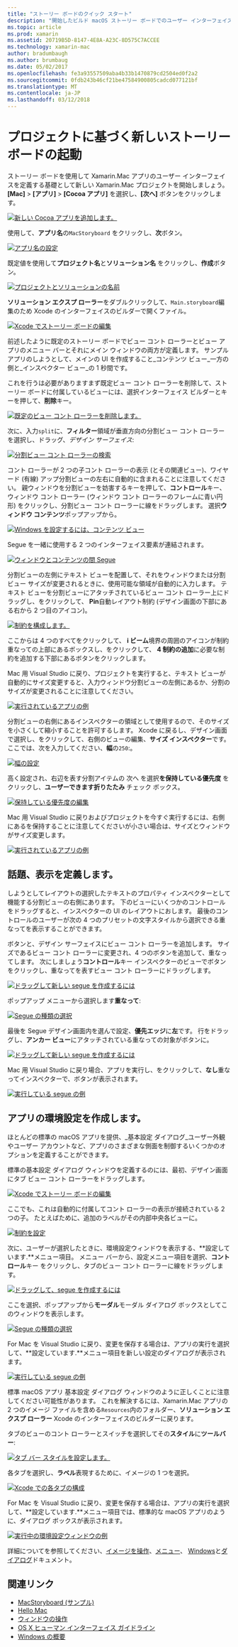 ```yaml
---
title: "ストーリー ボードのクイック スタート"
description: "開始したビルド macOS ストーリー ボードでのユーザー インターフェイスを取得します。"
ms.topic: article
ms.prod: xamarin
ms.assetid: 20719B5D-8147-4E8A-A23C-8D575C7ACCEE
ms.technology: xamarin-mac
author: bradumbaugh
ms.author: brumbaug
ms.date: 05/02/2017
ms.openlocfilehash: fe3a93557509aba4b33b1470879cd2504ed0f2a2
ms.sourcegitcommit: 0fdb243b46cf21be47584900805cadcd077121bf
ms.translationtype: MT
ms.contentlocale: ja-JP
ms.lasthandoff: 03/12/2018
---
```

# <a name="starting-a-new-storyboard-based-project"></a>プロジェクトに基づく新しいストーリー ボードの起動

ストーリー ボードを使用して Xamarin.Mac アプリのユーザー インターフェイスを定義する基礎として新しい Xamarin.Mac プロジェクトを開始しましょう。 **[Mac]** > **[アプリ]** > **[Cocoa アプリ]** を選択し、**[次へ]** ボタンをクリックします。

[![](quickstart-images/qs01.png "新しい Cocoa アプリを追加します。")](quickstart-images/qs01.png#lightbox)

使用して、**アプリ名**の`MacStoryboard` をクリックし、**次**ボタン。

[![](quickstart-images/qs02.png "アプリ名の設定")](quickstart-images/qs02.png#lightbox)

既定値を使用して**プロジェクト名**と**ソリューション名** をクリックし、**作成**ボタン。

[![](quickstart-images/qs03.png "プロジェクトとソリューションの名前")](quickstart-images/qs03.png#lightbox)

**ソリューション エクスプ ローラー**をダブルクリックして、`Main.storyboard`編集のため Xcode のインターフェイスのビルダーで開くファイル。

[![](quickstart-images/qs04.png "Xcode でストーリー ボードの編集")](quickstart-images/qs04.png#lightbox)

前述したように既定のストーリー ボードでビュー コント ローラーとビュー アプリのメニュー バーとそれにメイン ウィンドウの両方が定義します。 サンプル アプリのしようとして、メインの UI を作成すること_コンテンツ ビュー_一方の側と_インスペクター ビュー_の 1 秒間です。

これを行うは必要がありますまず既定ビュー コント ローラーを削除して、ストーリー ボードに付属しているビューには、選択インターフェイス ビルダーとキーを押して、**削除**キー。

[![](quickstart-images/qs05.png "既定のビュー コント ローラーを削除します。")](quickstart-images/qs05.png#lightbox)

次に、入力`split`に、**フィルター**領域が垂直方向の分割ビュー コント ローラーを選択し、ドラッグ、_デザイン サーフェイス_:

[![](quickstart-images/qs06.png "分割ビュー コント ローラーの検索")](quickstart-images/qs06.png#lightbox)

コント ローラーが 2 つの子コント ローラーの表示 (とその関連ビュー)、ワイヤード (有線) アップ分割ビューの左右に自動的に含まれることに注意してください。 親ウィンドウを分割ビューを妨害するキーを押して、**コントロール**キー、ウィンドウ コント ローラー (ウィンドウ コント ローラーのフレームに青い円形) をクリックし、分割ビュー コント ローラーに線をドラッグします。 選択**ウィンドウ コンテンツ**ポップアップから。

[![](quickstart-images/qs07.png "Windows を設定するには、コンテンツ ビュー")](quickstart-images/qs07.png#lightbox)

Segue を一緒に使用する 2 つのインターフェイス要素が連結されます。

[![](quickstart-images/qs08.png "ウィンドウとコンテンツの間 Segue")](quickstart-images/qs08.png#lightbox)

分割ビューの左側にテキスト ビューを配置して、それをウィンドウまたは分割ビュー サイズが変更されるときに、使用可能な領域が自動的に入力します。 テキスト ビューを分割ビューにアタッチされているビュー コント ローラー上にドラッグし、をクリックして、 **Pin**自動レイアウト制約 (デザイン画面の下部にある右から 2 つ目のアイコン)。

[![](quickstart-images/qs09.png "制約を構成します。")](quickstart-images/qs09.png#lightbox)

ここからは 4 つのすべてをクリックして、 **i ビーム**境界の周囲のアイコンが制約重なっての上部にあるボックスし、をクリックして、 **4 制約の追加**に必要な制約を追加する下部にあるボタンをクリックします。

Mac 用 Visual Studio に戻り、プロジェクトを実行すると、テキスト ビューが自動的にサイズ変更すると、入力ウィンドウ分割ビューの左側にあるか、分割のサイズが変更されることに注意してください。

[![](quickstart-images/qs10.png "実行されているアプリの例")](quickstart-images/qs10.png#lightbox)

分割ビューの右側にあるインスペクターの領域として使用するので、そのサイズを小さくして縮小することを許可するします。 Xcode に戻るし、デザイン画面で選択し、をクリックして、右側のビューの編集、**サイズ インスペクター**です。 ここでは、次を入力してください、**幅**の`250`:。

[![](quickstart-images/qs11.png "幅の設定")](quickstart-images/qs11.png#lightbox)

高く設定され、右辺を表す分割アイテムの 次へ を選択**を保持している優先度** をクリックし、**ユーザーできます折りたたみ** チェック ボックス。

[![](quickstart-images/qs12.png "保持している優先度の編集")](quickstart-images/qs12.png#lightbox)

Mac 用 Visual Studio に戻りおよびプロジェクトを今すぐ実行するには、右側にあるを保持することに注意してくださいが小さい場合は、サイズとウィンドウがサイズ変更します。

[![](quickstart-images/qs13.png "実行されているアプリの例")](quickstart-images/qs13.png#lightbox)

<a name="Defining-a-Presentation-Segue" />

## <a name="defining-a-presentation-segue"></a>話題、表示を定義します。

しようとしてレイアウトの選択したテキストのプロパティ インスペクターとして機能する分割ビューの右側にあります。 下のビューにいくつかのコントロールをドラッグすると、インスペクターの UI のレイアウトにおします。 最後のコントロールのユーザーが次の 4 つのプリセットの文字スタイルから選択できる重なってを表示することができます。

ボタンと、デザイン サーフェイスにビュー コント ローラーを追加します。 サイズであるビュー コント ローラーに変更され、4 つのボタンを追加して、重なってします。 次にしましょう**コントロール**キー インスペクターのビューでボタンをクリックし、重なってを表すビュー コント ローラーにドラッグします。

[![](quickstart-images/qs14.png "ドラッグして新しい segue を作成するには")](quickstart-images/qs14.png#lightbox)

ポップアップ メニューから選択します**重なって**: 

[![](quickstart-images/qs15.png "Segue の種類の選択")](quickstart-images/qs15.png#lightbox)

最後を Segue デザイン画面内を選んで設定、**優先エッジ**に**左**です。 行をドラッグし、**アンカー ビュー**にアタッチされている重なっての対象がボタンに。

[![](quickstart-images/qs16.png "ドラッグして新しい segue を作成するには")](quickstart-images/qs16.png#lightbox)

Mac 用 Visual Studio に戻り場合、アプリを実行し、をクリックして、**なし**重なってインスペクターで、ボタンが表示されます。

[![](quickstart-images/qs17.png "実行している segue の例")](quickstart-images/qs17.png#lightbox)

<a name="Creating-App-Preferences" />

## <a name="creating-app-preferences"></a>アプリの環境設定を作成します。

ほとんどの標準の macOS アプリを提供、_基本設定 ダイアログ_ユーザー外観やユーザー アカウントなど、アプリのさまざまな側面を制御するいくつかのオプションを定義することができます。

標準の基本設定 ダイアログ ウィンドウを定義するのには、最初、デザイン画面にタブ ビュー コント ローラーをドラッグします。

[![](quickstart-images/qs18.png "Xcode でストーリー ボードの編集")](quickstart-images/qs18.png#lightbox)

ここでも、これは自動的に付属してコント ローラーの表示が接続されている 2 つの子。 たとえばために、追加のラベルがその内部中央各ビューに。

[![](quickstart-images/qs19.png "制約を設定")](quickstart-images/qs19.png#lightbox)

次に、ユーザーが選択したときに、環境設定ウィンドウを表示する、**設定しています.**メニュー項目。 メニュー バーから、設定メニュー項目を選択、**コントロール**キー をクリックし、タブのビュー コント ローラーに線をドラッグします。

[![](quickstart-images/qs20.png "ドラッグして、segue を作成するには")](quickstart-images/qs20.png#lightbox)

ここを選択、ポップアップから**モーダル**モーダル ダイアログ ボックスとしてこのウィンドウを表示します。

[![](quickstart-images/qs21.png "Segue の種類の選択")](quickstart-images/qs21.png#lightbox)

For Mac を Visual Studio に戻り、変更を保存する場合は、アプリの実行を選択して、**設定しています.**メニュー項目を新しい設定のダイアログが表示されます。

[![](quickstart-images/qs22.png "実行している segue の例")](quickstart-images/qs22.png#lightbox)

標準 macOS アプリ 基本設定 ダイアログ ウィンドウのように正しくことに注意してください可能性があります。 これを解決するには、Xamarin.Mac アプリの 2 つのイメージ ファイルを含める`Resources`内のフォルダー、**ソリューション エクスプ ローラー** Xcode のインターフェイスのビルダーに戻ります。

タブのビューのコント ローラーとスイッチを選択してその**スタイル**に**ツールバー**: 

[![](quickstart-images/qs23.png "タブ バー スタイルを設定します。")](quickstart-images/qs23.png#lightbox)

各タブを選択し、**ラベル**表現するために、イメージの 1 つを選択。

[![](quickstart-images/qs24.png "Xcode での各タブの構成")](quickstart-images/qs24.png#lightbox)

For Mac を Visual Studio に戻り、変更を保存する場合は、アプリの実行を選択して、**設定しています.**メニュー項目では、標準的な macOS アプリのように、ダイアログ ボックスが表示されます。

[![](quickstart-images/qs25.png "実行中の環境設定ウィンドウの例")](quickstart-images/qs25.png#lightbox)

詳細についてを参照してください、[イメージを操作](~/mac/app-fundamentals/image.md)、[メニュー](~/mac/user-interface/menu.md)、 [Windows](~/mac/user-interface/window.md)と[ダイアログ](~/mac/user-interface/dialog.md)ドキュメント。

## <a name="related-links"></a>関連リンク

- [MacStoryboard (サンプル)](https://developer.xamarin.com/samples/mac/MacStoryboard/)
- [Hello Mac](~/mac/get-started/hello-mac.md)
- [ウィンドウの操作](~/mac/user-interface/window.md)
- [OS X ヒューマン インターフェイス ガイドライン](https://developer.apple.com/library/mac/documentation/UserExperience/Conceptual/OSXHIGuidelines/)
- [Windows の概要](https://developer.apple.com/library/mac/documentation/Cocoa/Conceptual/WinPanel/Introduction.html#//apple_ref/doc/uid/10000031-SW1)
